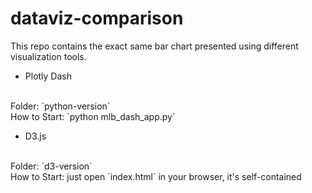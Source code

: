 # dataviz-comparison

This repo contains the exact same bar chart presented using different visualization tools.

- Plotly Dash
<br>
Folder: `python-version`
<br>
How to Start: `python mlb_dash_app.py`

- D3.js
<br>
Folder: `d3-version`
<br>
How to Start: just open `index.html` in your browser, it's self-contained